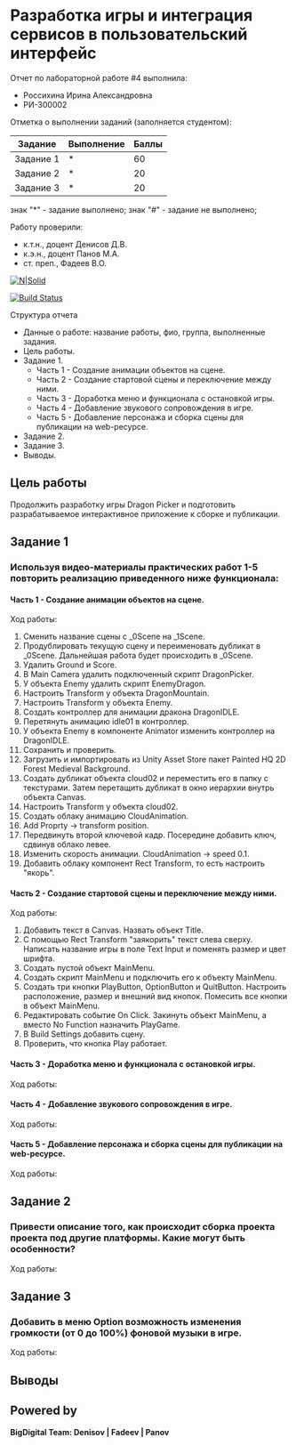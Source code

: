 # Разработка игры и интеграция сервисов в пользовательский интерфейс
Отчет по лабораторной работе #4 выполнила:
- Россихина Ирина Александровна
- РИ-300002

Отметка о выполнении заданий (заполняется студентом):

| Задание | Выполнение | Баллы |
| ------ | ------ | ------ |
| Задание 1 | * | 60 |
| Задание 2 | * | 20 |
| Задание 3 | * | 20 |

знак "*" - задание выполнено; знак "#" - задание не выполнено;

Работу проверили:
- к.т.н., доцент Денисов Д.В.
- к.э.н., доцент Панов М.А.
- ст. преп., Фадеев В.О.

[![N|Solid](https://cldup.com/dTxpPi9lDf.thumb.png)](https://nodesource.com/products/nsolid)

[![Build Status](https://travis-ci.org/joemccann/dillinger.svg?branch=master)](https://travis-ci.org/joemccann/dillinger)

Структура отчета

- Данные о работе: название работы, фио, группа, выполненные задания.
- Цель работы.
- Задание 1.
  - Часть 1 - Создание анимации объектов на сцене.
  - Часть 2 - Создание стартовой сцены и переключение между ними.
  - Часть 3 - Доработка меню и функционала с остановкой игры.
  - Часть 4 - Добавление звукового сопровождения в игре.
  - Часть 5 - Добавление персонажа и сборка сцены для публикации на web-ресурсе.
- Задание 2.
- Задание 3.
- Выводы.

## Цель работы
Продолжить разработку игры Dragon Picker и подготовить разрабатываемое интерактивное приложение к сборке и публикации.

## Задание 1
### Используя видео-материалы практических работ 1-5 повторить реализацию приведенного ниже функционала:
#### Часть 1 - Создание анимации объектов на сцене.
Ход работы:
1. Сменить название сцены с  _0Scene на _1Scene.
2. Продублировать текущую сцену и переименовать дубликат в _0Scene. Дальнейшая работа будет происходить в _0Scene.
3. Удалить Ground и Score.
4. В Main Camera удалить подключенный скрипт DragonPicker.
5. У объекта Enemy удалить скрипт EnemyDragon.
6. Настроить Transform у объекта DragonMountain.
7. Настроить Transform у объекта Enemy.
8. Создать контроллер для анимации дракона DragonIDLE.
9. Перетянуть анимацию idle01 в контроллер.
10. У объекта Enemy в компоненте Animator изменить контроллер на DragonIDLE.
11. Сохранить и проверить.
12. Загрузить и импортировать из Unity Asset Store пакет Painted HQ 2D Forest Medieval Background.
13. Создать дубликат объекта cloud02 и переместить его в папку с текстурами. Затем перетащить дубликат в окно иерархии внутрь объекта Canvas.
14. Настроить Transform у объекта cloud02.
15. Создать облаку анимацию CloudAnimation.
16. Add Proprty -> transform position.
17. Передвинуть второй ключевой кадр. Посередине добавить ключ, сдвинув облако левее.
18. Изменить скорость анимации. CloudAnimation -> speed 0.1.
19. Добавить облаку компонент Rect Transform, то есть настроить "якорь".


#### Часть 2 - Создание стартовой сцены и переключение между ними.
Ход работы:
1. Добавить текст в Canvas. Назвать объект Title.
2. С помощью Rect Transform "заякорить" текст слева сверху. Написать название игры в поле Text Input и поменять размер и цвет шрифта.
3. Создать пустой объект MainMenu.
4. Создать скрипт MainMenu и подключить его к объекту MainMenu.
5. Создать три кнопки PlayButton, OptionButton и QuitButton. Настроить расположение, размер и внешний вид кнопок. Помесить все кнопки в объект MainMenu.
6. Редактировать событие On Click. Закинуть объект MainMenu, а вместо No Function назначить PlayGame.
7. В Build Settings добавить сцену.
8. Проверить, что кнопка Play работает.

#### Часть 3 - Доработка меню и функционала с остановкой игры.
Ход работы:


#### Часть 4 - Добавление звукового сопровождения в игре.
Ход работы:


#### Часть 5 - Добавление персонажа и сборка сцены для публикации на web-ресурсе.
Ход работы:



## Задание 2
### Привести описание того, как происходит сборка проекта проекта под другие платформы. Какие могут быть особенности?
Ход работы:






## Задание 3
### Добавить в меню Option возможность изменения громкости (от 0 до 100%) фоновой музыки в игре.
Ход работы:


 
## Выводы




## Powered by

**BigDigital Team: Denisov | Fadeev | Panov**
